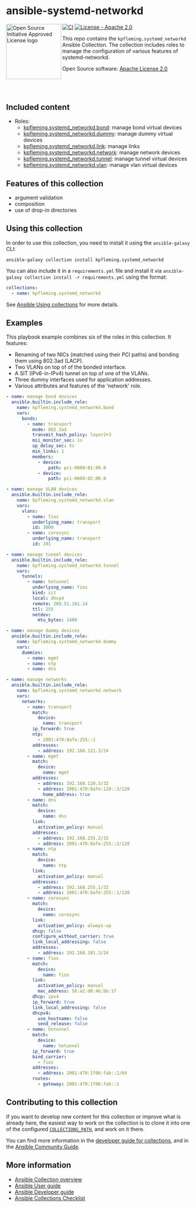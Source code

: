# ansible-systemd-networkd

<a href="https://opensource.org"><img height="150" align="left" src="https://opensource.org/files/OSIApprovedCropped.png" alt="Open Source Initiative Approved License logo"></a>
[![CI](https://github.com/kpfleming/ansible-systemd-networkd/workflows/CI/badge.svg)](https://github.com/kpfleming/ansible-systemd-networkd/actions?query=workflow%3ACI)
[![License - Apache 2.0](https://img.shields.io/badge/License-Apache%202.0-9400d3.svg)](https://spdx.org/licenses/Apache-2.0.html)

This repo contains the `kpfleming.systemd_networkd` Ansible Collection. The collection includes roles to manage
the configuration of various features of systemd-networkd.

Open Source software: [Apache License 2.0](https://spdx.org/licenses/Apache-2.0.html)

## &nbsp;

## Included content

* Roles:
  - [kpfleming.systemd_networkd.bond](src/docs/bond.md): manage bond virtual devices
  - [kpfleming.systemd_networkd.dummy](src/docs/dummy.md): manage dummy virtual devices
  - [kpfleming.systemd_networkd.link](src/docs/link.md): manage links
  - [kpfleming.systemd_networkd.network](src/docs/network.md): manage network devices
  - [kpfleming.systemd_networkd.tunnel](src/docs/tunnel.md): manage tunnel virtual devices
  - [kpfleming.systemd_networkd.vlan](src/docs/vlan.md): manage vlan virtual devices

## Features of this collection

* argument validation
* composition
* use of drop-in directories

## Using this collection

In order to use this collection, you need to install it using the
`ansible-galaxy` CLI:

    ansible-galaxy collection install kpfleming.systemd_networkd

You can also include it in a `requirements.yml` file and install it
via `ansible-galaxy collection install -r requirements.yml` using the
format:

```yaml
collections:
  - name: kpfleming.systemd_networkd
```

See [Ansible Using collections](https://docs.ansible.com/ansible/latest/user_guide/collections_using.html) for more details.


## Examples

This playbook example combines six of the roles in this collection. It features:

* Renaming of two NICs (matched using their PCI paths) and bonding them using
  802.3ad (LACP).
* Two VLANs on top of of the bonded interface.
* A SIT (IPv6-in-IPv4) tunnel on top of one of the VLANs.
* Three dummy interfaces used for application addresses.
* Various attributes and features of the 'network' role.

```yaml
- name: manage bond devices
  ansible.builtin.include_role:
    name: kpfleming.systemd_networkd.bond
    vars:
      bonds:
        - name: transport
          mode: 802.3ad
          transmit_hash_policy: layer2+3
          mii_monitor_sec: 1s
          up_delay_sec: 5s
          min_links: 1
          members:
            - device:
                path: pci-0000:01:00.0
            - device:
                path: pci-0000:02:00.0

- name: manage VLAN devices
  ansible.builtin.include_role:
    name: kpfleming.systemd_networkd.vlan
    vars:
      vlans:
        - name: fios
          underlying_name: transport
          id: 3000
        - name: corosync
          underlying_name: transport
          id: 101

- name: manage tunnel devices
  ansible.builtin.include_role:
    name: kpfleming.systemd_networkd.tunnel
    vars:
      tunnels:
        - name: hetunnel
          underlying_name: fios
          kind: sit
          local: dhcp4
          remote: 209.51.161.14
          ttl: 255
          netdev:
            mtu_bytes: 1480

- name: manage dummy devices
  ansible.builtin.include_role:
    name: kpfleming.systemd_networkd.dummy
    vars:
      dummies:
        - name: mgmt
        - name: ntp
        - name: dns

- name: manage networks
  ansible.builtin.include_role:
    name: kpfleming.systemd_networkd.network
    vars:
      networks:
        - name: transport
          match:
            device:
              name: transport
          ip_forward: true
          ntp:
            - 2001:470:8afe:255::1
          addresses:
            - address: 192.168.121.3/24
        - name: mgmt
          match:
            device:
              name: mgmt
          addresses:
            - address: 192.168.120.3/32
            - address: 2001:470:8afe:120::3/128
              home_address: true
        - name: dns
          match:
            device:
              name: dns
          link:
            activation_policy: manual
          addresses:
            - address: 192.168.255.2/32
            - address: 2001:470:8afe:255::2/128
        - name: ntp
          match:
            device:
              name: ntp
          link:
            activation_policy: manual
          addresses:
            - address: 192.168.255.1/32
            - address: 2001:470:8afe:255::1/128
        - name: corosync
          match:
            device:
              name: corosync
          link:
            activation_policy: always-up
          dhcp: false
          configure_without_carrier: true
          link_local_addressing: false
          addresses:
            - address: 192.168.101.3/24
        - name: fios
          match:
            device:
              name: fios
          link:
            activation_policy: manual
            mac_address: 56:a2:d0:4b:bb:1f
          dhcp: ipv4
          ip_forward: true
          link_local_addressing: false
          dhcpv4:
            use_hostname: false
            send_release: false
        - name: hetunnel
          match:
            device:
              name: hetunnel
          ip_forward: true
          bind_carrier:
            - fios
          addresses:
            - address: 2001:470:1f06:fab::2/64
          routes:
            - gateway: 2001:470:1f06:fab::1
```


## Contributing to this collection

If you want to develop new content for this collection or improve what
is already here, the easiest way to work on the collection is to clone
it into one of the configured
[`COLLECTIONS_PATH`](https://docs.ansible.com/ansible/latest/reference_appendices/config.html#collections-paths),
and work on it there.

You can find more information in the [developer guide for
collections](https://docs.ansible.com/ansible/devel/dev_guide/developing_collections.html#contributing-to-collections),
and in the [Ansible Community
Guide](https://docs.ansible.com/ansible/latest/community/index.html).


## More information

- [Ansible Collection overview](https://github.com/ansible-collections/overview)
- [Ansible User guide](https://docs.ansible.com/ansible/latest/user_guide/index.html)
- [Ansible Developer guide](https://docs.ansible.com/ansible/latest/dev_guide/index.html)
- [Ansible Collections Checklist](https://github.com/ansible-collections/overview/blob/master/collection_requirements.rst)
